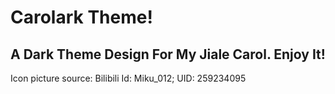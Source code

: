 # Carolark Theme!
## A Dark Theme Design For My Jiale Carol. Enjoy It!
Icon picture source: Bilibili Id: Miku_012; UID: 259234095
